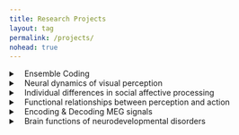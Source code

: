 ```yaml
---
title: Research Projects
layout: tag
permalink: /projects/
nohead: true
---
```


<details>
<summary>
<a class="btnfire small stroke"><em class="fas fa-chevron-circle-down"></em>&nbsp;&nbsp; Ensemble Coding </a>    
</summary>
![Eye](/images/Eye.jpg)<br/>

..
</details>


<details>
<summary>
<a class="btnfire small stroke"><em class="fas fa-chevron-circle-down"></em>&nbsp;&nbsp; Neural dynamics of visual perception </a>    
</summary>

..
</details>


<details>
<summary>
<a class="btnfire small stroke"><em class="fas fa-chevron-circle-down"></em>&nbsp;&nbsp; Individual differences in social affective processing </a>    
</summary>

..
</details>


<details>
<summary>
<a class="btnfire small stroke"><em class="fas fa-chevron-circle-down"></em>&nbsp;&nbsp; Functional relationships between perception and action </a>    
</summary>

..
</details>


<details>
<summary>
<a class="btnfire small stroke"><em class="fas fa-chevron-circle-down"></em>&nbsp;&nbsp; Encoding & Decoding MEG signals </a>    
</summary>

..
</details>


<details>
<summary>
<a class="btnfire small stroke"><em class="fas fa-chevron-circle-down"></em>&nbsp;&nbsp; Brain functions of neurodevelopmental disorders </a>    
</summary>

..
</details>
